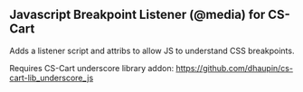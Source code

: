 ## Javascript Breakpoint Listener (@media) for CS-Cart
Adds a listener script and attribs to allow JS to understand CSS breakpoints.

Requires CS-Cart underscore library addon: https://github.com/dhaupin/cs-cart-lib_underscore_js
